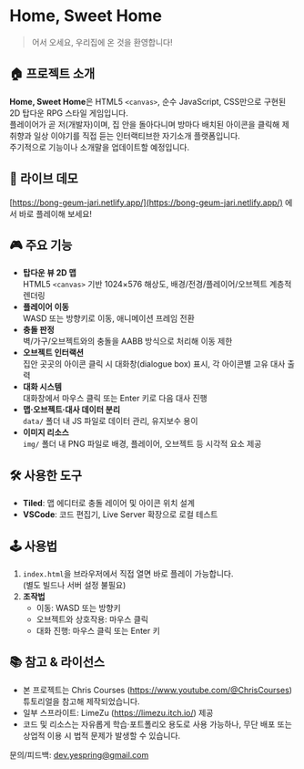 # Home, Sweet Home

> 어서 오세요, 우리집에 온 것을 환영합니다!

## 🏠 프로젝트 소개

**Home, Sweet Home**은 HTML5 `<canvas>`, 순수 JavaScript, CSS만으로 구현된 2D 탑다운 RPG 스타일 게임입니다.  
플레이어가 곧 저(개발자)이며, 집 안을 돌아다니며 방마다 배치된 아이콘을 클릭해 제 취향과 일상 이야기를 직접 듣는 인터랙티브한 자기소개 플랫폼입니다.  
주기적으로 기능이나 소개말을 업데이트할 예정입니다.

## 🔗 라이브 데모

[https://bong-geum-jari.netlify.app/](https://bong-geum-jari.netlify.app/) 에서 바로 플레이해 보세요!

## 🎮 주요 기능

- **탑다운 뷰 2D 맵**  
  HTML5 `<canvas>` 기반 1024×576 해상도, 배경/전경/플레이어/오브젝트 계층적 렌더링
- **플레이어 이동**  
  WASD 또는 방향키로 이동, 애니메이션 프레임 전환
- **충돌 판정**  
  벽/가구/오브젝트와의 충돌을 AABB 방식으로 처리해 이동 제한
- **오브젝트 인터랙션**  
  집안 곳곳의 아이콘 클릭 시 대화창(dialogue box) 표시, 각 아이콘별 고유 대사 출력
- **대화 시스템**  
  대화창에서 마우스 클릭 또는 Enter 키로 다음 대사 진행
- **맵·오브젝트·대사 데이터 분리**  
  `data/` 폴더 내 JS 파일로 데이터 관리, 유지보수 용이
- **이미지 리소스**  
  `img/` 폴더 내 PNG 파일로 배경, 플레이어, 오브젝트 등 시각적 요소 제공

## 🛠️ 사용한 도구

- **Tiled**: 맵 에디터로 충돌 레이어 및 아이콘 위치 설계
- **VSCode**: 코드 편집기, Live Server 확장으로 로컬 테스트

## 🕹️ 사용법

1. `index.html`을 브라우저에서 직접 열면 바로 플레이 가능합니다.  
   (별도 빌드나 서버 설정 불필요)
2. **조작법**
   - 이동: WASD 또는 방향키
   - 오브젝트와 상호작용: 마우스 클릭
   - 대화 진행: 마우스 클릭 또는 Enter 키

## 📚 참고 & 라이선스

- 본 프로젝트는 Chris Courses (https://www.youtube.com/@ChrisCourses) 튜토리얼을 참고해 제작되었습니다.
- 일부 스프라이트: LimeZu (https://limezu.itch.io/) 제공
- 코드 및 리소스는 자유롭게 학습·포트폴리오 용도로 사용 가능하나, 무단 배포 또는 상업적 이용 시 법적 문제가 발생할 수 있습니다.

문의/피드백: dev.yespring@gmail.com
